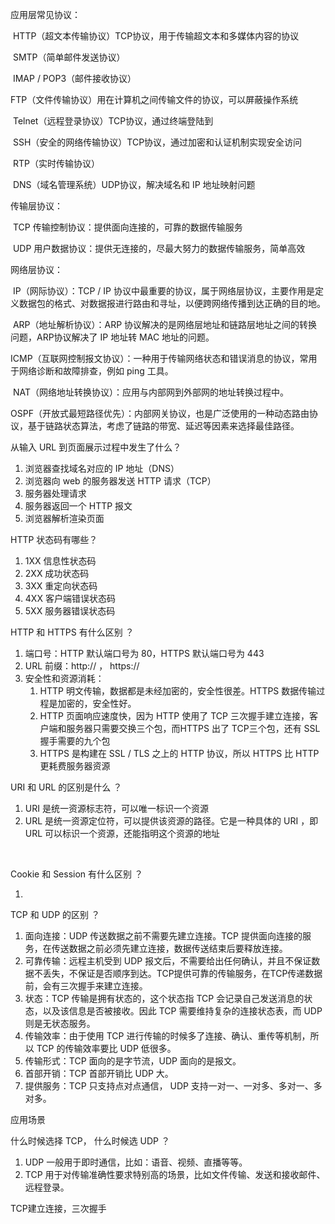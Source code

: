 应用层常见协议：

​	HTTP（超文本传输协议）TCP协议，用于传输超文本和多媒体内容的协议

​	SMTP（简单邮件发送协议）

​	IMAP / POP3（邮件接收协议）

​	FTP（文件传输协议）用在计算机之间传输文件的协议，可以屏蔽操作系统

​	Telnet（远程登录协议）TCP协议，通过终端登陆到

​	SSH（安全的网络传输协议）TCP协议，通过加密和认证机制实现安全访问

​	RTP（实时传输协议）

​	DNS（域名管理系统）UDP协议，解决域名和 IP 地址映射问题

传输层协议：

​	TCP 传输控制协议：提供面向连接的，可靠的数据传输服务

​	UDP 用户数据协议：提供无连接的，尽最大努力的数据传输服务，简单高效

网络层协议：

​	IP（网际协议）：TCP / IP 协议中最重要的协议，属于网络层协议，主要作用是定义数据包的格式、对数据报进行路由和寻址，以便跨网络传播到达正确的目的地。

​	ARP（地址解析协议）：ARP 协议解决的是网络层地址和链路层地址之间的转换问题，ARP协议解决了 IP 地址转 MAC 地址的问题。

​	ICMP（互联网控制报文协议）：一种用于传输网络状态和错误消息的协议，常用于网络诊断和故障排查，例如 ping 工具。

​	NAT（网络地址转换协议）：应用与内部网到外部网的地址转换过程中。

​	OSPF（开放式最短路径优先）：内部网关协议，也是广泛使用的一种动态路由协议，基于链路状态算法，考虑了链路的带宽、延迟等因素来选择最佳路径。



从输入 URL 到页面展示过程中发生了什么？

1. 浏览器查找域名对应的 IP 地址（DNS）
2. 浏览器向 web 的服务器发送 HTTP 请求（TCP）
3. 服务器处理请求
4. 服务器返回一个 HTTP 报文
5. 浏览器解析渲染页面



HTTP 状态码有哪些？

1. 1XX 信息性状态码
2. 2XX 成功状态码
3. 3XX 重定向状态码
4. 4XX 客户端错误状态码
5. 5XX 服务器错误状态码



HTTP 和 HTTPS 有什么区别 ？

1. 端口号：HTTP 默认端口号为 80，HTTPS 默认端口号为 443
2. URL 前缀：http:// ， https://
3. 安全性和资源消耗：
   1. HTTP 明文传输，数据都是未经加密的，安全性很差。HTTPS 数据传输过程是加密的，安全性好。
   2. HTTP 页面响应速度快，因为 HTTP 使用了 TCP 三次握手建立连接，客户端和服务器只需要交换三个包，而HTTPS 出了 TCP三个包，还有 SSL 握手需要的九个包
   3. HTTPS 是构建在 SSL / TLS 之上的 HTTP 协议，所以 HTTPS 比 HTTP 更耗费服务器资源



URI 和 URL 的区别是什么 ？

1. URI 是统一资源标志符，可以唯一标识一个资源
2. URL 是统一资源定位符，可以提供该资源的路径。它是一种具体的 URI ，即 URL 可以标识一个资源，还能指明这个资源的地址

​	

Cookie 和 Session 有什么区别 ？

1. 



TCP 和 UDP 的区别 ？

1. 面向连接：UDP 传送数据之前不需要先建立连接。TCP 提供面向连接的服务，在传送数据之前必须先建立连接，数据传送结束后要释放连接。
2. 可靠传输：远程主机受到 UDP 报文后，不需要给出任何确认，并且不保证数据不丢失，不保证是否顺序到达。TCP提供可靠的传输服务，在TCP传递数据前，会有三次握手来建立连接。
3. 状态：TCP 传输是拥有状态的，这个状态指 TCP 会记录自己发送消息的状态，以及该信息是否被接收。因此 TCP 需要维持复杂的连接状态表，而 UDP 则是无状态服务。
4. 传输效率：由于使用 TCP 进行传输的时候多了连接、确认、重传等机制，所以 TCP 的传输效率要比 UDP 低很多。
5. 传输形式：TCP 面向的是字节流，UDP 面向的是报文。
6. 首部开销：TCP 首部开销比 UDP 大。
7. 提供服务：TCP 只支持点对点通信， UDP 支持一对一、一对多、多对一、多对多。



应用场景

什么时候选择 TCP， 什么时候选 UDP ？

1.  UDP 一般用于即时通信，比如：语音、视频、直播等等。
2. TCP 用于对传输准确性要求特别高的场景，比如文件传输、发送和接收邮件、远程登录。



TCP建立连接，三次握手

